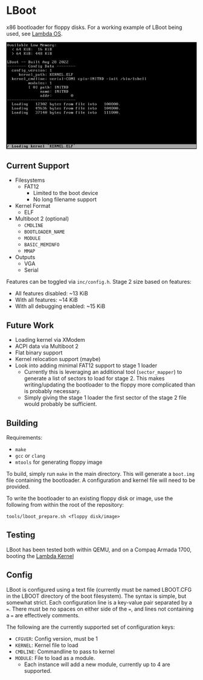 LBoot
=====

x86 bootloader for floppy disks. For a working example of LBoot being used, see
[Lambda OS](https://github.com/farlepet/lambda-os).

![Screenshot of LBoot boot loading kernel](docs/lboot.jpg)

Current Support
---------------

 - Filesystems
   - FAT12
     - Limited to the boot device
     - No long filename support
 - Kernel Format
   - ELF
 - Multiboot 2 (optional)
   - `CMDLINE`
   - `BOOTLOADER_NAME`
   - `MODULE`
   - `BASIC_MEMINFO`
   - `MMAP`
 - Outputs
   - VGA
   - Serial

Features can be toggled via `inc/config.h`. Stage 2 size based on features:
 - All features disabled:      ~13 KiB
 - With all features:          ~14 KiB
 - With all debugging enabled: ~15 KiB

Future Work
-----------

 - Loading kernel via XModem
 - ACPI data via Multiboot 2
 - Flat binary support
 - Kernel relocation support (maybe)
 - Look into adding minimal FAT12 support to stage 1 loader
   - Currently this is leveraging an additional tool (`sector_mapper`) to
     generate a list of sectors to load for stage 2. This makes writing/updating
     the bootloader to the floppy more complicated than is probably necessary.
   - Simply giving the stage 1 loader the first sector of the stage 2 file
     would probably be sufficient.

Building
--------

Requirements:
 - `make`
 - `gcc` or `clang`
 - `mtools` for generating floppy image

To build, simply run `make` in the main directory. This will generate a `boot.img`
file containing the bootloader. A configuration and kernel file will need to be
provided.

To write the bootloader to an existing floppy disk or image, use the following from
within the root of the repository:
```
tools/lboot_prepare.sh <floppy disk/image>
```

Testing
-------

LBoot has been tested both within QEMU, and on a Compaq Armada 1700, booting the
[Lambda Kernel](https://github.com/farlepet/lambda-kern)

Config
------

LBoot is configured using a text file (currently must be named LBOOT.CFG in the
LBOOT directory of the boot filesystem). The syntax is simple, but somewhat
strict. Each configuration line is a key-value pair separated by a `=`. There
must be no spaces on either side of the `=`, and lines not containing a `=` are
effectively comments.

The following are the currently supported set of configuration keys:
 - `CFGVER`: Config version, must be 1
 - `KERNEL`: Kernel file to load
 - `CMDLINE`: Commandline to pass to kernel
 - `MODULE`: File to load as a module.
   - Each instance will add a new module, currently up to 4 are supported.

